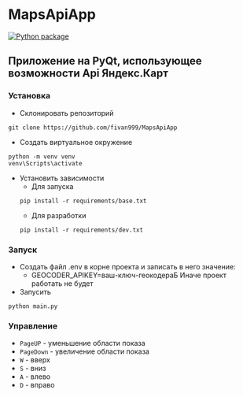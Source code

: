 # MapsApiApp
[![Python package](https://github.com/fivan999/MapsApiApp/actions/workflows/python-package.yml/badge.svg)](https://github.com/fivan999/MapsApiApp/actions/workflows/python-package.yml)
## Приложение на PyQt, использующее возможности Api Яндекс.Карт

### Установка
- Склонировать репозиторий
```
git clone https://github.com/fivan999/MapsApiApp
```
- Создать виртуальное окружение
```
python -m venv venv
venv\Scripts\activate
```
- Установить зависимости
    - Для запуска
    ```
    pip install -r requirements/base.txt

    ```
    - Для разработки
    ```
    pip install -r requirements/dev.txt
    ```
### Запуск
- Создать файл .env в корне проекта и записать в него значение:
    - GEOCODER_APIKEY=ваш-ключ-геокодераБ
Иначе проект работать не будет
- Запусить 
```
python main.py
```
### Управление
- ```PageUP``` - уменьшение области показа
- ```PageDown``` - увеличение области показа
- ```W``` - вверх
- ```S``` - вниз
- ```A``` - влево
- ```D``` - вправо
